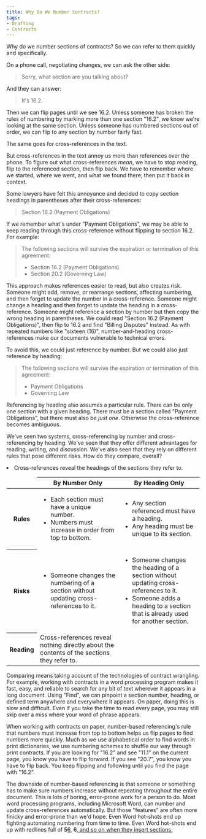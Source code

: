 ```yaml
---
title: Why Do We Number Contracts?
tags:
- Drafting
- Contracts
---
```


Why do we number sections of contracts?  So we can refer to them quickly and specifically.

On a phone call, negotiating changes, we can ask the other side:

> Sorry, what section are you talking about?

And they can answer:

> It's 16.2.

Then we can flip pages until we see 16.2.  Unless someone has broken the rules of numbering by marking more than one section "16.2", we know we're looking at the same section.  Unless someone has numbered sections out of order, we can flip to any section by number fairly fast.

The same goes for cross-references in the text.

But cross-references in the text annoy us more than references over the phone.  To figure out what cross-references _mean_, we have to stop reading, flip to the referenced section, then flip back.  We have to remember where we started, where we went, and what we found there, then put it back in context.

Some lawyers have felt this annoyance and decided to copy section headings in parentheses after their cross-references:

> Section 16.2 (Payment Obligations)

If we remember what's under "Payment Obligations", we may be able to keep reading through this cross-reference without flipping to section 16.2.  For example:

> The following sections will survive the expiration or termination of this agreement:
>
> - Section 16.2 (Payment Obligations)
> - Section 20.2 (Governing Law)

This approach makes references easier to read, but also creates risk.  Someone might add, remove, or rearrange sections, affecting numbering, and then forget to update the number in a cross-reference.  Someone might change a heading and then forget to update the heading in a cross-reference.  Someone might reference a section by number but then copy the wrong heading in parentheses.  We could read "Section 16.2 (Payment Obligations)", then flip to 16.2 and find "Billing Disputes" instead.  As with repeated numbers like "sixteen (16)", number-and-heading cross-references make our documents vulnerable to technical errors.

To avoid this, we could just reference by number.  But we could also just reference by heading:

> The following sections will survive the expiration or termination of this agreement:
>
> - Payment Obligations
> - Governing Law

Referencing by heading also assumes a particular rule.  There can be only one section with a given heading.  There must be a section called "Payment Obligations", but there must also be _just one_.  Otherwise the cross-reference becomes ambiguous.

We've seen two systems, cross-referencing by number and cross-referencing by heading.  We've seen that they offer different advantages for reading, writing, and discussion.  We've also seen that they rely on different rules that pose different risks.  How do they compare, overall?

<table>
  <thead>
    <tr>
      <td></td>
      <th>By Number Only</th>
      <th>By Heading Only</th>
    </tr>
  </thead>
  <tbody>
    <tr>
      <th>Rules</th>
      <td>
        <ul>
          <li>Each section must have a unique number.</li>
          <li>Numbers must increase in order from top to bottom.</li>
        </ul>
      </td>
      <td>
        <ul>
          <li>Any section referenced must have a heading.</li>
          <li>Any heading must be unique to its section.</li>
        </ul>
      </td>
    </tr>
    <tr>
      <th>Risks</th>
      <td>
        <ul>
          <li>Someone changes the numbering of a section without updating cross-references to it.</li>
        </ul>
      </td>
      <td>
        <ul>
          <li>Someone changes the heading of a section without updating cross-references to it.</li>
          <li>Someone adds a heading to a section that is already used for another section.</li>
        </ul>
      </td>
    </tr>
    <tr>
      <th>Reading</th>
      <td>Cross-references reveal nothing directly about the contents of the sections they refer to.</td>
      <li>Cross-references reveal the headings of the sections they refer to.</li>
    </tr>
  </tbody>
</table>

Comparing means taking account of the technologies of contract wrangling.  For example, working with contracts in a word processing program makes it fast, easy, and reliable to search for any bit of text wherever it appears in a long document.  Using "Find", we can pinpoint a section number, heading, or defined term anywhere and everywhere it appears.  On paper, doing this is slow and difficult.  Even if you take the time to read every page, you may still skip over a miss where your word of phrase appears.

When working with contracts on paper, number-based referencing's rule that numbers must increase from top to bottom helps us flip pages to find numbers more quickly.  Much as we use alphabetical order to find words in print dictionaries, we use numbering schemes to shuffle our way through print contracts.  If you are looking for "16.2" and see "11.1" on the current page, you know you have to flip forward.  If you see "20.7", you know you have to flip back.  You keep flipping and following until you find the page with "16.2".

The downside of number-based referencing is that someone or something has to make sure numbers increase without repeating throughout the entire document.  This is lots of boring, error-prone work for a person to do.  Most word processing programs, including Microsoft Word, can number and update cross-references automatically.  But those "features" are often more finicky and error-prone than we'd hope.  Even Word hot-shots end up fighting automating numbering from time to time.  Even Word hot-shots end up with redlines full of <del>5</del><ins>6</ins>, <del>6</del><ins>, and so on when they insert sections.
